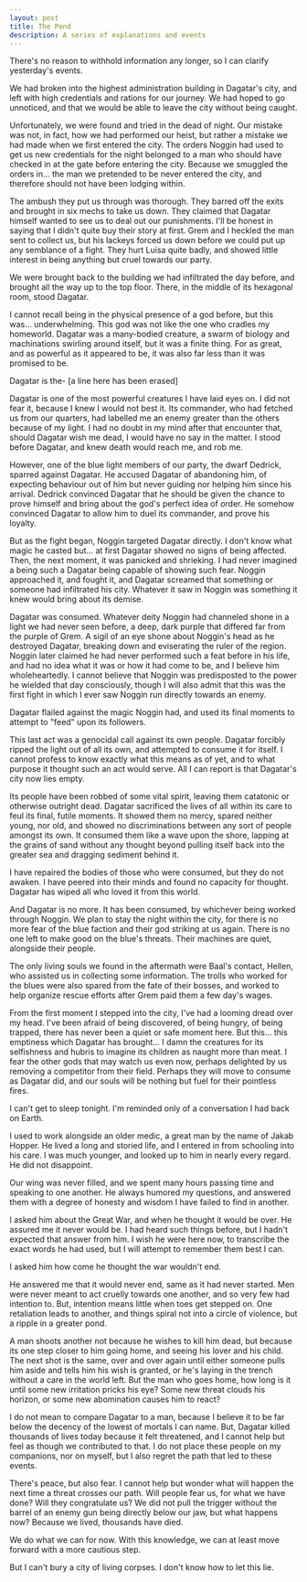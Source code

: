 ```yaml
---
layout: post
title: The Pond
description: A series of explanations and events
---
```


There's no reason to withhold information any longer, so I can clarify yesterday's events.

We had broken into the highest administration building in Dagatar's city, and left with high credentials and rations for our journey. We had hoped to go unnoticed, and that we would be able to leave the city without being caught.

Unfortunately, we were found and tried in the dead of night. Our mistake was not, in fact, how we had performed our heist, but rather a mistake we had made when we first entered the city. The orders Noggin had used to get us new credentials for the night belonged to a man who should have checked in at the gate before entering the city. Because we smuggled the orders in… the man we pretended to be never entered the city, and therefore should not have been lodging within.

The ambush they put us through was thorough. They barred off the exits and brought in six mechs to take us down. They  claimed that Dagatar himself wanted to see us to deal out our punishments. I'll be honest in saying that I didn't quite buy their story at first. Grem and I heckled the man sent to collect us, but his lackeys forced us down before we could put up any semblance of a fight. They hurt Luisa quite badly, and showed little interest in being anything but cruel towards our party.

We were brought back to the building we had infiltrated the day before, and brought all the way up to the top floor. There, in the middle of its hexagonal room, stood Dagatar.

I cannot recall being in the physical presence of a god before, but this was… underwhelming. This god was not like the one who cradles my homeworld. Dagatar was a many-bodied creature, a swarm of biology and machinations swirling around itself, but it was a finite thing. For as great, and as powerful as it appeared to be, it was also far less than it was promised to be.

Dagatar is the- [a line here has been erased]

Dagatar is one of the most powerful creatures I have laid eyes on. I did not fear it, because I knew I would not best it. Its commander, who had fetched us from our quarters, had labelled me an enemy greater than the others because of my light. I had no doubt in my mind after that encounter that, should Dagatar wish me dead, I would have no say in the matter. I stood before Dagatar, and knew death would reach me, and rob me.

However, one of the blue light members of our party, the dwarf Dedrick, sparred against Dagatar. He accused Dagatar of abandoning him, of expecting behaviour out of him but never guiding nor helping him since his arrival. Dedrick convinced Dagatar that he should be given the chance to prove himself and bring about the god's perfect idea of order. He somehow convinced Dagatar to allow him to duel its commander, and prove his loyalty.

But as the fight began, Noggin targeted Dagatar directly. I don't know what magic he casted but… at first Dagatar showed no signs of being affected. Then, the next moment, it was panicked and shrieking. I had never imagined a being such a Dagatar being capable of showing such fear. Noggin approached it, and fought it, and Dagatar screamed that something or someone had infiltrated his city. Whatever it saw in Noggin was something it knew would bring about its demise.

Dagatar was consumed. Whatever deity Noggin had channeled shone in a light we had never seen before, a deep, dark purple that differed far from the purple of Grem. A sigil of an eye shone about Noggin's head as he destroyed Dagatar, breaking down and eviserating the ruler of the region. Noggin later claimed he had never performed such a feat before in his life, and had no idea what it was or how it had come to be, and I believe him wholeheartedly. I cannot believe that Noggin was predisposted to the power he wielded that day consciously, though I will also admit that this was the first fight in which I ever saw Noggin run directly towards an enemy.

Dagatar flailed against the magic Noggin had, and used its final moments to attempt to "feed" upon its followers. 

This last act was a genocidal call against its own people. Dagatar forcibly ripped the light out of all its own, and attempted to consume it for itself. I cannot profess to know exactly what this means as of yet, and to what purpose it thought such an act would serve. All I can report is that Dagatar's city now lies empty.

Its people have been robbed of some vital spirit, leaving them catatonic or otherwise outright dead. Dagatar sacrificed the lives of all within its care to feul its final, futile moments. It showed them no mercy, spared neither young, nor old, and showed no discriminations between any sort of people amongst its own. It consumed them like a wave upon the shore, lapping at the grains of sand without any thought beyond pulling itself back into the greater sea and dragging sediment behind it.

I have repaired the bodies of those who were consumed, but they do not awaken. I have peered into their minds and found no capacity for thought. Dagatar has wiped all who loved it from this world.

And Dagatar is no more. It has been consumed, by whichever being worked through Noggin. We plan to stay the night within the city, for there is no more fear of the blue faction and their god striking at us again. There is no one left to make good on the blue's threats. Their machines are quiet, alongside their people.

The only living souls we found in the aftermath were Baal's contact, Hellen, who assisted us in collecting some information. The trolls who worked for the blues were also spared from the fate of their bosses, and worked to help organize rescue efforts after Grem paid them a few day's wages.

From the first moment I stepped into the city, I've had a looming dread over my head. I've been afraid of being discovered, of being hungry, of being trapped, there has never been a quiet or safe moment here. But this… this emptiness which Dagatar has brought… I damn the creatures for its selfishness and hubris to imagine its children as naught more than meat. I fear the other gods that may watch us even now, perhaps delighted by us removing a competitor from their field. Perhaps they will move to consume as Dagatar did, and our souls will be nothing but fuel for their pointless fires.

I can't get to sleep tonight. I'm reminded only of a conversation I had back on Earth.

I used to work alongside an older medic, a great man by the name of Jakab Hopper. He lived a long and storied life, and I entered in from schooling into his care. I was much younger, and looked up to him in nearly every regard. He did not disappoint.

Our wing was never filled, and we spent many hours passing time and speaking to one another. He always humored my questions, and answered them with a degree of honesty and wisdom I have failed to find in another.

I asked him about the Great War, and when he thought it would be over. He assured me it never would be. I had heard such things before, but I hadn't expected that answer from him. I wish he were here now, to transcribe the exact words he had used, but I will attempt to remember them best I can.

I asked him how come he thought the war wouldn't end.

He answered me that it would never end, same as it had never started. Men were never meant to act cruelly towards one another, and so very few had intention to. But, intention means little when toes get stepped on. One retaliation leads to another, and things spiral not into a circle of violence, but a ripple in a greater pond.

A man shoots another not because he wishes to kill him dead, but because its one step closer to him going home, and seeing his lover and his child. The next shot is the same, over and over again until either someone pulls him aside and tells him his wish is granted, or he's laying in the trench without a care in the world left. But the man who goes home, how long is it until some new irritation pricks his eye? Some new threat clouds his horizon, or some new abomination causes him to react?

I do not mean to compare Dagatar to a man, because I believe it to be far below the decency of the lowest of mortals I can name. But, Dagatar killed thousands of lives today because it felt threatened, and I cannot help but feel as though we contributed to that. I do not place these people on my companions, nor on myself, but I also regret the path that led to these events.

There's peace, but also fear. I cannot help but wonder what will happen the next time a threat crosses our path. Will people fear us, for what we have done? Will they congratulate us? We did not pull the trigger without the barrel of an enemy gun being directly below our jaw, but what happens now? Because we lived, thousands have died.

We do what we can for now. With this knowledge, we can at least move forward with a more cautious step.

But I can't bury a city of living corpses. I don't know how to let this lie.


